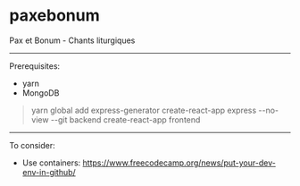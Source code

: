 # paxebonum
Pax et Bonum - Chants liturgiques


----
Prerequisites:
- yarn
- MongoDB
 
> yarn global add express-generator create-react-app
> express --no-view --git backend
> create-react-app frontend

-----

To consider:
- Use containers: https://www.freecodecamp.org/news/put-your-dev-env-in-github/